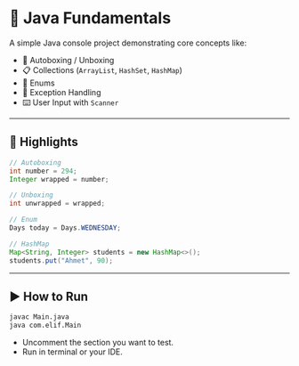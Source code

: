 # 🧠 Java Fundamentals 

A simple Java console project demonstrating core concepts like:

- 🔄 Autoboxing / Unboxing  
- 📋 Collections (`ArrayList`, `HashSet`, `HashMap`)  
- 📅 Enums  
- 🧪 Exception Handling  
- ⌨️ User Input with `Scanner`

---

## 🚀 Highlights

```java
// Autoboxing
int number = 294;
Integer wrapped = number;

// Unboxing
int unwrapped = wrapped;

// Enum
Days today = Days.WEDNESDAY;

// HashMap
Map<String, Integer> students = new HashMap<>();
students.put("Ahmet", 90);
```

---

## ▶️ How to Run

```bash
javac Main.java
java com.elif.Main
```

- Uncomment the section you want to test.
- Run in terminal or your IDE.



